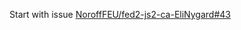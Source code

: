Start with issue [NoroffFEU/fed2-js2-ca-EliNygard#43](https://github.com/NoroffFEU/fed2-js2-ca-EliNygard/issues/43)